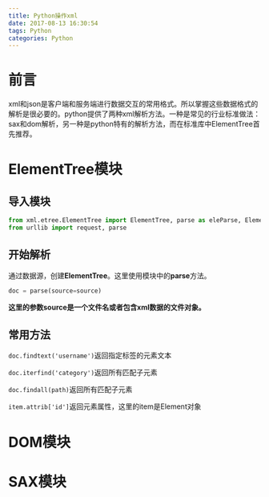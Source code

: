 ```yaml
---
title: Python操作xml
date: 2017-08-13 16:30:54
tags: Python
categories: Python
---
```


# 前言

xml和json是客户端和服务端进行数据交互的常用格式。所以掌握这些数据格式的解析是很必要的。python提供了两种xml解析方法。一种是常见的行业标准做法：sax和dom解析，另一种是python特有的解析方法，而在标准库中ElementTree首先推荐。

# ElementTree模块

## 导入模块

```python
from xml.etree.ElementTree import ElementTree, parse as eleParse, Element
from urllib import request, parse
```

## 开始解析

通过数据源，创建**ElementTree**。这里使用模块中的**parse**方法。

```python
doc = parse(source=source)
```

**这里的参数source是一个文件名或者包含xml数据的文件对象。**

## 常用方法

`doc.findtext('username')`返回指定标签的元素文本

`doc.iterfind('category')`返回所有匹配子元素

`doc.findall(path)`返回所有匹配子元素

`item.attrib['id']`返回元素属性，这里的item是Element对象



# DOM模块





# SAX模块

